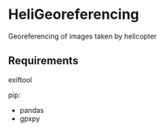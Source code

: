 # HeliGeoreferencing
Georeferencing of images taken by helicopter

## Requirements
exiftool

pip:
* pandas
* gpxpy
